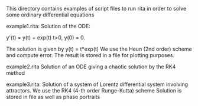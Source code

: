 This directory contains examples of script files to run rita
in order to solve some ordinary differential equations

example1.rita:
Solution of the ODE:

y'(t) = y(t) + exp(t)  t>0,
y(0) = 0.

The solution is given by y(t) = t*exp(t)
We use the Heun (2nd order) scheme and compute error.
The result is stored in a file for plotting purposes.

example2.rita
Solution of an ODE giving a chaotic solution by the RK4 method

example3.rita:
Solution of a system of Lorentz differential system involving attractors.
We use the RK4 (4-th order Runge-Kutta) scheme
Solution is stored in file as well as phase portraits


